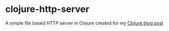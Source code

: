 clojure-http-server
===================

A simple file based HTTP server in Clojure created for my [Clojure blog post](http://zeroturnaround.com/rebellabs/the-adventurous-developers-guide-to-jvm-languages-clojure/)


